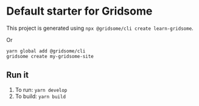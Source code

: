 # Default starter for Gridsome

This project is generated using `npx @gridsome/cli create learn-gridsome`.

Or

```
yarn global add @gridsome/cli
gridsome create my-gridsome-site
```

## Run it

1. To run: `yarn develop`
2. To build: `yarn build`

